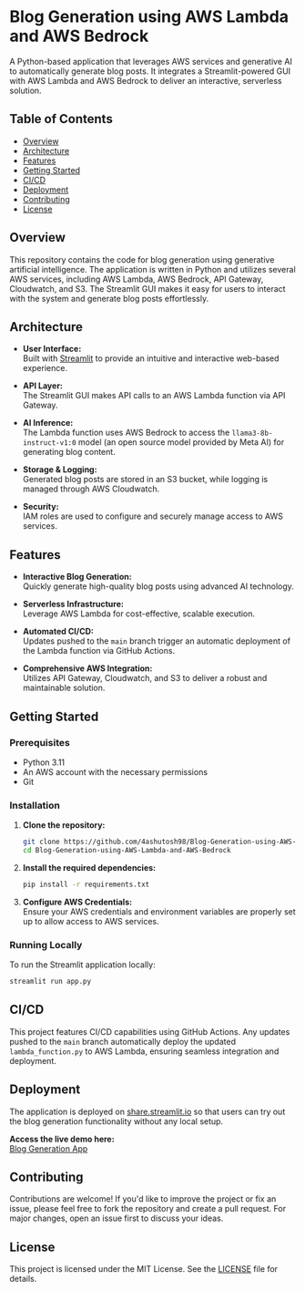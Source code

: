 # Blog Generation using AWS Lambda and AWS Bedrock

A Python-based application that leverages AWS services and generative AI to automatically generate blog posts. It integrates a Streamlit-powered GUI with AWS Lambda and AWS Bedrock to deliver an interactive, serverless solution.

## Table of Contents

- [Overview](#overview)
- [Architecture](#architecture)
- [Features](#features)
- [Getting Started](#getting-started)
- [CI/CD](#cicd)
- [Deployment](#deployment)
- [Contributing](#contributing)
- [License](#license)

## Overview

This repository contains the code for blog generation using generative artificial intelligence. The application is written in Python and utilizes several AWS services, including AWS Lambda, AWS Bedrock, API Gateway, Cloudwatch, and S3. The Streamlit GUI makes it easy for users to interact with the system and generate blog posts effortlessly.

## Architecture

- **User Interface:**  
  Built with [Streamlit](https://streamlit.io) to provide an intuitive and interactive web-based experience.

- **API Layer:**  
  The Streamlit GUI makes API calls to an AWS Lambda function via API Gateway.

- **AI Inference:**  
  The Lambda function uses AWS Bedrock to access the `llama3-8b-instruct-v1:0` model (an open source model provided by Meta AI) for generating blog content.

- **Storage & Logging:**  
  Generated blog posts are stored in an S3 bucket, while logging is managed through AWS Cloudwatch.

- **Security:**  
  IAM roles are used to configure and securely manage access to AWS services.

## Features

- **Interactive Blog Generation:**  
  Quickly generate high-quality blog posts using advanced AI technology.

- **Serverless Infrastructure:**  
  Leverage AWS Lambda for cost-effective, scalable execution.

- **Automated CI/CD:**  
  Updates pushed to the `main` branch trigger an automatic deployment of the Lambda function via GitHub Actions.

- **Comprehensive AWS Integration:**  
  Utilizes API Gateway, Cloudwatch, and S3 to deliver a robust and maintainable solution.

## Getting Started

### Prerequisites

- Python 3.11
- An AWS account with the necessary permissions
- Git

### Installation

1. **Clone the repository:**

   ```bash
   git clone https://github.com/4ashutosh98/Blog-Generation-using-AWS-Lambda-and-AWS-Bedrock.git
   cd Blog-Generation-using-AWS-Lambda-and-AWS-Bedrock
   ```

2. **Install the required dependencies:**

   ```bash
   pip install -r requirements.txt
   ```

3. **Configure AWS Credentials:**  
   Ensure your AWS credentials and environment variables are properly set up to allow access to AWS services.

### Running Locally

To run the Streamlit application locally:

```bash
streamlit run app.py
```

## CI/CD

This project features CI/CD capabilities using GitHub Actions. Any updates pushed to the `main` branch automatically deploy the updated `lambda_function.py` to AWS Lambda, ensuring seamless integration and deployment.

## Deployment

The application is deployed on [share.streamlit.io](https://share.streamlit.io) so that users can try out the blog generation functionality without any local setup.

**Access the live demo here:**  
[Blog Generation App](https://blog-generation-using-aws-lambda-and-aws-bedrock-ash.streamlit.app/)

## Contributing

Contributions are welcome! If you'd like to improve the project or fix an issue, please feel free to fork the repository and create a pull request. For major changes, open an issue first to discuss your ideas.

## License

This project is licensed under the MIT License. See the [LICENSE](LICENSE) file for details.



